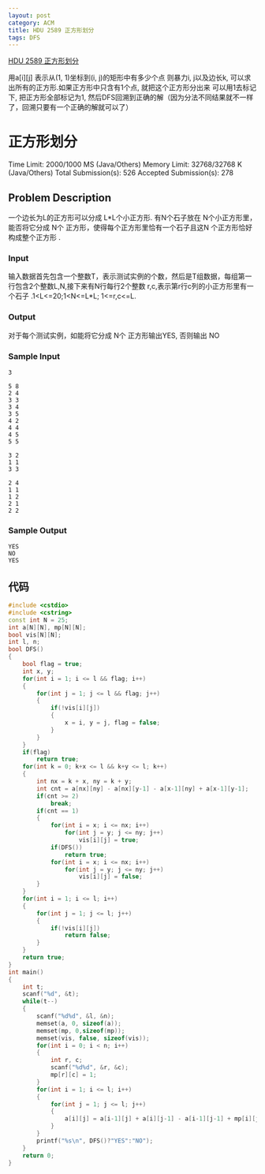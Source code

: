```yaml
---
layout: post
category: ACM
title: HDU 2589 正方形划分
tags: DFS
---
```

[HDU 2589 正方形划分](http://acm.hdu.edu.cn/showproblem.php?pid=2589)

用a[i][j] 表示从(1, 1)坐标到(i, j)的矩形中有多少个点 
则暴力i, j以及边长k, 可以求出所有的正方形.如果正方形中只含有1个点, 就把这个正方形分出来 可以用1去标记下, 把正方形全部标记为1, 然后DFS回溯到正确的解（因为分法不同结果就不一样了，回溯只要有一个正确的解就可以了）


<!--more-->
# 正方形划分

Time Limit: 2000/1000 MS (Java/Others)    Memory Limit: 32768/32768 K (Java/Others)
Total Submission(s): 526    Accepted Submission(s): 278


## Problem Description
一个边长为L的正方形可以分成 L*L个小正方形. 有N个石子放在 N个小正方形里，能否将它分成 N个 正方形，使得每个正方形里恰有一个石子且这N 个正方形恰好构成整个正方形 .
 

### Input
输入数据首先包含一个整数T，表示测试实例的个数，然后是T组数据，每组第一行包含2个整数L,N,接下来有N行每行2个整数 r,c,表示第r行c列的小正方形里有一个石子 .1<L<=20;1<N<=L*L; 1<=r,c<=L.
 

### Output
对于每个测试实例，如能将它分成 N个 正方形输出YES, 否则输出 NO
 

### Sample Input
```
3

5 8
2 4
3 3
3 4
3 5
4 2
4 4
4 5
5 5

3 2
1 1
3 3

2 4
1 1
1 2
2 1
2 2
```

### Sample Output
```
YES
NO
YES
```


 
## 代码
```c++
#include <cstdio>
#include <cstring>
const int N = 25;
int a[N][N], mp[N][N];
bool vis[N][N];
int l, n;
bool DFS()
{
    bool flag = true;
    int x, y;
    for(int i = 1; i <= l && flag; i++)
    {
        for(int j = 1; j <= l && flag; j++)
        {
            if(!vis[i][j])
            {
                x = i, y = j, flag = false;
            }
        }
    }
    if(flag)
        return true;
    for(int k = 0; k+x <= l && k+y <= l; k++)
    {
        int nx = k + x, ny = k + y;
        int cnt = a[nx][ny] - a[nx][y-1] - a[x-1][ny] + a[x-1][y-1];
        if(cnt >= 2)
            break;
        if(cnt == 1)
        {
            for(int i = x; i <= nx; i++)
                for(int j = y; j <= ny; j++)
                    vis[i][j] = true;
            if(DFS())
                return true;
            for(int i = x; i <= nx; i++)
                for(int j = y; j <= ny; j++)
                    vis[i][j] = false;
        }
    }
    for(int i = 1; i <= l; i++)
    {
        for(int j = 1; j <= l; j++)
        {
            if(!vis[i][j])
                return false;
        }
    }
    return true;
}
int main()
{
    int t;
    scanf("%d", &t);
    while(t--)
    {
        scanf("%d%d", &l, &n);
        memset(a, 0, sizeof(a));
        memset(mp, 0,sizeof(mp));
        memset(vis, false, sizeof(vis));
        for(int i = 0; i < n; i++)
        {
            int r, c;
            scanf("%d%d", &r, &c);
            mp[r][c] = 1;
        }
        for(int i = 1; i <= l; i++)
        {
            for(int j = 1; j <= l; j++)
            {
                a[i][j] = a[i-1][j] + a[i][j-1] - a[i-1][j-1] + mp[i][j];
            }
        }
        printf("%s\n", DFS()?"YES":"NO");
    }
    return 0;
}
```

